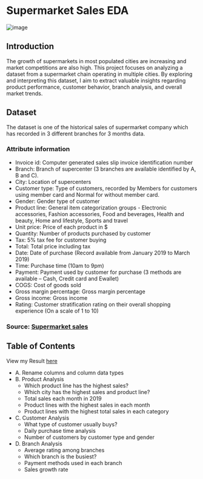 # Supermarket Sales EDA
![image](https://github.com/phuongnt00/Data-Analyst-Portfolio/assets/134161283/a00e7681-8f59-42b8-b226-2d06d0285d84)

## Introduction
The growth of supermarkets in most populated cities are increasing and market competitions are also high. This project focuses on analyzing a dataset from a supermarket chain operating in multiple cities. By exploring and interpreting this dataset, I aim to extract valuable insights regarding product performance, customer behavior, branch analysis, and overall market trends. 
## Dataset
The dataset is one of the historical sales of supermarket company which has recorded in 3 different branches for 3 months data.
### Attribute information
* Invoice id: Computer generated sales slip invoice identification number
* Branch: Branch of supercenter (3 branches are available identified by A, B and C).
* City: Location of supercenters
* Customer type: Type of customers, recorded by Members for customers using member card and Normal for without member card.
* Gender: Gender type of customer
* Product line: General item categorization groups - Electronic accessories, Fashion accessories, Food and beverages, Health and beauty, Home and lifestyle, Sports and travel
* Unit price: Price of each product in $
* Quantity: Number of products purchased by customer
* Tax: 5% tax fee for customer buying
* Total: Total price including tax
* Date: Date of purchase (Record available from January 2019 to March 2019)
* Time: Purchase time (10am to 9pm)
* Payment: Payment used by customer for purchase (3 methods are available – Cash, Credit card and Ewallet)
* COGS: Cost of goods sold
* Gross margin percentage: Gross margin percentage
* Gross income: Gross income
* Rating: Customer stratification rating on their overall shopping experience (On a scale of 1 to 10)
### Source: [Supermarket sales](https://www.kaggle.com/datasets/aungpyaeap/supermarket-sales)
## Table of Contents
View my Result [here](https://github.com/phuongnt00/Data-Analyst-Portfolio/blob/main/Supermarket%20Sales%20EDA/Result.md)
- A. Rename columns and column data types
- B. Product Analysis
   - Which product line has the highest sales?
   - Which city has the highest sales and product line?
   - Total sales each month in 2019
   - Product lines with the highest sales in each month
   - Product lines with the highest total sales in each category
- C. Customer Analysis
   - What type of customer usually buys?
   - Daily purchase time analysis
   - Number of customers by customer type and gender
- D. Branch Analysis
   - Average rating among branches
   - Which branch is the busiest?
   - Payment methods used in each branch
   - Sales growth rate
